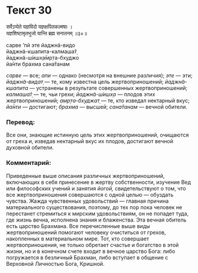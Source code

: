 # Текст 30

सर्वेऽप्येते यज्ञविदो यज्ञक्षपितकल्मषाः ।  
यज्ञशिष्टामृतभुजो यान्ति ब्रह्म सनातनम् ॥३०॥

сарве ’пй эте йаджн̃а-видо  
йаджн̃а-кшапита-калмаша̄т̣  
йаджн̃а-ш́ишх̣а̄мр̣та-бхуджо  
йа̄нти брахма сана̄танам

_сарве_ — все; _апи_ — однако (несмотря на внешние различия); _эте_ — эти; _йаджн̃а-видат̣_ — те, кому известна цель жертвоприношений; _йаджн̃а-кшапита_ — устранены в результате совершенных жертвоприношений; _калмаша̄т̣_ — те, чьи грехи; _йаджн̃а-ш́ишх̣а_ — плодов этих жертвоприношений; _амр̣та-бхуджат̣_ — те, кто изведал нектарный вкус; _йа̄нти_ — достигают; _брахма_ — высшей; _сана̄танам_ — вечной обители.

### Перевод:

Все они, знающие истинную цель этих жертвоприношений, очищаются от греха и, изведав нектарный вкус их плодов, достигают вечной духовной обители.

### Комментарий:

Приведенные выше описания различных жертвоприношений, включающих в себя принесение в жертву собственности, изучение Вед или философских учений и занятия _йогой,_ свидетельствуют о том, что все жертвоприношения совершаются с одной целью — обуздать чувства. Жажда чувственных удовольствий — главная причина материального существования, поэтому, до тех пор пока человек не перестанет стремиться к мирским удовольствиям, он не попадет туда, где жизнь вечна, исполнена знания и блаженства. Эта вечная обитель есть царство Брахмана. Все перечисленные выше виды жертвоприношений помогают человеку очиститься от грехов, накопленных в материальном мире. Тот, кто совершает жертвоприношения, не только обретает счастье и богатство в этой жизни, но и в конечном счете входит в вечное царство Бога: либо погружается в безличный Брахман, либо вступает в общение с Верховной Личностью Бога, Кришной.